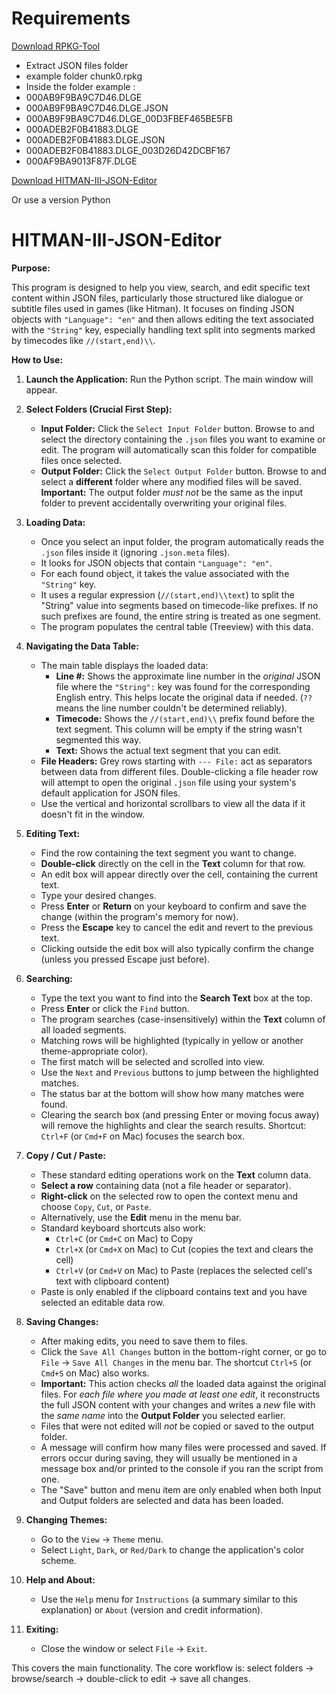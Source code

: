
#  Requirements
[Download RPKG-Tool](https://github.com/glacier-modding/RPKG-Tool)

- Extract JSON files folder
- example folder chunk0.rpkg
- Inside the folder example :
- 000AB9F9BA9C7D46.DLGE
- 000AB9F9BA9C7D46.DLGE.JSON
- 000AB9F9BA9C7D46.DLGE_00D3FBEF465BE5FB
- 000ADEB2F0B41883.DLGE
- 000ADEB2F0B41883.DLGE.JSON
- 000ADEB2F0B41883.DLGE_003D26D42DCBF167
- 000AF9BA9013F87F.DLGE


[Download HITMAN-III-JSON-Editor](https://github.com/MrGamesKingPro/HITMAN-III-JSON-Editor/releases/tag/HITMAN-III-JSON-Editor)

Or use a version Python

# HITMAN-III-JSON-Editor

**Purpose:**

This program is designed to help you view, search, and edit specific text content within JSON files, particularly those structured like dialogue or subtitle files used in games (like Hitman). It focuses on finding JSON objects with `"Language": "en"` and then allows editing the text associated with the `"String"` key, especially handling text split into segments marked by timecodes like `//(start,end)\\`.

**How to Use:**

1.  **Launch the Application:** Run the Python script. The main window will appear.

2.  **Select Folders (Crucial First Step):**
    *   **Input Folder:** Click the `Select Input Folder` button. Browse to and select the directory containing the `.json` files you want to examine or edit. The program will automatically scan this folder for compatible files once selected.
    *   **Output Folder:** Click the `Select Output Folder` button. Browse to and select a **different** folder where any modified files will be saved. **Important:** The output folder *must not* be the same as the input folder to prevent accidentally overwriting your original files.

3.  **Loading Data:**
    *   Once you select an input folder, the program automatically reads the `.json` files inside it (ignoring `.json.meta` files).
    *   It looks for JSON objects that contain `"Language": "en"`.
    *   For each found object, it takes the value associated with the `"String"` key.
    *   It uses a regular expression (`//(start,end)\\text`) to split the "String" value into segments based on timecode-like prefixes. If no such prefixes are found, the entire string is treated as one segment.
    *   The program populates the central table (Treeview) with this data.

4.  **Navigating the Data Table:**
    *   The main table displays the loaded data:
        *   **Line #:** Shows the approximate line number in the *original* JSON file where the `"String":` key was found for the corresponding English entry. This helps locate the original data if needed. (`??` means the line number couldn't be determined reliably).
        *   **Timecode:** Shows the `//(start,end)\\` prefix found before the text segment. This column will be empty if the string wasn't segmented this way.
        *   **Text:** Shows the actual text segment that you can edit.
    *   **File Headers:** Grey rows starting with `--- File:` act as separators between data from different files. Double-clicking a file header row will attempt to open the original `.json` file using your system's default application for JSON files.
    *   Use the vertical and horizontal scrollbars to view all the data if it doesn't fit in the window.

5.  **Editing Text:**
    *   Find the row containing the text segment you want to change.
    *   **Double-click** directly on the cell in the **Text** column for that row.
    *   An edit box will appear directly over the cell, containing the current text.
    *   Type your desired changes.
    *   Press **Enter** or **Return** on your keyboard to confirm and save the change (within the program's memory for now).
    *   Press the **Escape** key to cancel the edit and revert to the previous text.
    *   Clicking outside the edit box will also typically confirm the change (unless you pressed Escape just before).

6.  **Searching:**
    *   Type the text you want to find into the **Search Text** box at the top.
    *   Press **Enter** or click the `Find` button.
    *   The program searches (case-insensitively) within the **Text** column of all loaded segments.
    *   Matching rows will be highlighted (typically in yellow or another theme-appropriate color).
    *   The first match will be selected and scrolled into view.
    *   Use the `Next` and `Previous` buttons to jump between the highlighted matches.
    *   The status bar at the bottom will show how many matches were found.
    *   Clearing the search box (and pressing Enter or moving focus away) will remove the highlights and clear the search results. Shortcut: `Ctrl+F` (or `Cmd+F` on Mac) focuses the search box.

7.  **Copy / Cut / Paste:**
    *   These standard editing operations work on the **Text** column data.
    *   **Select a row** containing data (not a file header or separator).
    *   **Right-click** on the selected row to open the context menu and choose `Copy`, `Cut`, or `Paste`.
    *   Alternatively, use the **Edit** menu in the menu bar.
    *   Standard keyboard shortcuts also work:
        *   `Ctrl+C` (or `Cmd+C` on Mac) to Copy
        *   `Ctrl+X` (or `Cmd+X` on Mac) to Cut (copies the text and clears the cell)
        *   `Ctrl+V` (or `Cmd+V` on Mac) to Paste (replaces the selected cell's text with clipboard content)
    *   Paste is only enabled if the clipboard contains text and you have selected an editable data row.

8.  **Saving Changes:**
    *   After making edits, you need to save them to files.
    *   Click the `Save All Changes` button in the bottom-right corner, or go to `File` -> `Save All Changes` in the menu bar. The shortcut `Ctrl+S` (or `Cmd+S` on Mac) also works.
    *   **Important:** This action checks *all* the loaded data against the original files. For *each file where you made at least one edit*, it reconstructs the full JSON content with your changes and writes a *new* file with the *same name* into the **Output Folder** you selected earlier.
    *   Files that were not edited will *not* be copied or saved to the output folder.
    *   A message will confirm how many files were processed and saved. If errors occur during saving, they will usually be mentioned in a message box and/or printed to the console if you ran the script from one.
    *   The "Save" button and menu item are only enabled when both Input and Output folders are selected and data has been loaded.

9.  **Changing Themes:**
    *   Go to the `View` -> `Theme` menu.
    *   Select `Light`, `Dark`, or `Red/Dark` to change the application's color scheme.

10. **Help and About:**
    *   Use the `Help` menu for `Instructions` (a summary similar to this explanation) or `About` (version and credit information).

11. **Exiting:**
    *   Close the window or select `File` -> `Exit`.

This covers the main functionality. The core workflow is: select folders -> browse/search -> double-click to edit -> save all changes.

